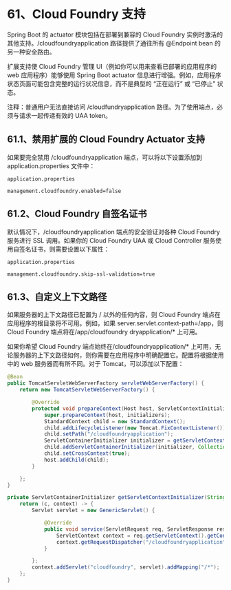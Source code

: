 # 61、Cloud Foundry 支持

Spring Boot 的 actuator 模块包括在部署到兼容的 Cloud Foundry 实例时激活的其他支持。/cloudfoundryapplication 路径提供了通往所有 @Endpoint bean 的另一种安全路由。

扩展支持使 Cloud Foundry 管理 UI（例如你可以用来查看已部署的应用程序的 web 应用程序）能够使用 Spring Boot actuator 信息进行增强。例如，应用程序状态页面可能包含完整的运行状况信息，而不是典型的 “正在运行” 或 “已停止” 状态。

注释：普通用户无法直接访问 /cloudfundryapplication 路径。为了使用端点，必须与请求一起传递有效的 UAA token。

## 61.1、禁用扩展的 Cloud Foundry Actuator 支持

如果要完全禁用 /cloudfoundryapplication 端点，可以将以下设置添加到 application.properties 文件中：

    application.properties
    
    management.cloudfoundry.enabled=false

## 61.2、Cloud Foundry 自签名证书

默认情况下，/cloudfoundryapplication 端点的安全验证对各种 Cloud Foundry 服务进行 SSL 调用。如果你的 Cloud Foundry UAA 或 Cloud Controller 服务使用自签名证书，则需要设置以下属性：

    application.properties
    
    management.cloudfoundry.skip-ssl-validation=true

## 61.3、自定义上下文路径

如果服务器的上下文路径已配置为 / 以外的任何内容，则 Cloud Foundry 端点在应用程序的根目录将不可用。例如，如果 server.servlet.context-path=/app，则 Cloud Foundry 端点将在/app/cloudfoundry dryapplication/* 上可用。

如果你希望 Cloud Foundry 端点始终在/cloudfoundryapplication/* 上可用，无论服务器的上下文路径如何，则你需要在应用程序中明确配置它。配置将根据使用中的 web 服务器而有所不同。对于 Tomcat，可以添加以下配置：
```java
@Bean
public TomcatServletWebServerFactory servletWebServerFactory() {
    return new TomcatServletWebServerFactory() {

        @Override
        protected void prepareContext(Host host, ServletContextInitializer[] initializers) {
            super.prepareContext(host, initializers);
            StandardContext child = new StandardContext();
            child.addLifecycleListener(new Tomcat.FixContextListener());
            child.setPath("/cloudfoundryapplication");
            ServletContainerInitializer initializer = getServletContextInitializer(getContextPath());
            child.addServletContainerInitializer(initializer, Collections.emptySet());
            child.setCrossContext(true);
            host.addChild(child);
        }

    };
}

private ServletContainerInitializer getServletContextInitializer(String contextPath) {
    return (c, context) -> {
        Servlet servlet = new GenericServlet() {

            @Override
            public void service(ServletRequest req, ServletResponse res) throws ServletException, IOException {
                ServletContext context = req.getServletContext().getContext(contextPath);
                context.getRequestDispatcher("/cloudfoundryapplication").forward(req, res);
            }

        };
        context.addServlet("cloudfoundry", servlet).addMapping("/*");
    };
}
```